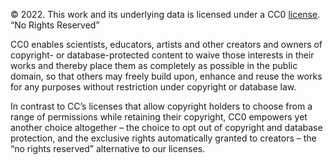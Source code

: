 © 2022. This work and its underlying data is licensed under a CC0 [license](https://creativecommons.org/publicdomain/zero/1.0/).\
“No Rights Reserved”

CC0 enables scientists, educators, artists and other creators and owners of copyright- or database-protected content to waive those interests 
in their works and thereby place them as completely as possible in the public domain, so that others may freely build upon, enhance and reuse 
the works for any purposes without restriction under copyright or database law.

In contrast to CC’s licenses that allow copyright holders to choose from a range of permissions while retaining their copyright, CC0 empowers 
yet another choice altogether – the choice to opt out of copyright and database protection, and the exclusive rights automatically granted to 
creators – the “no rights reserved” alternative to our licenses.
